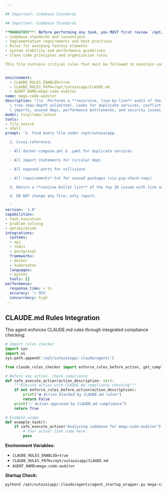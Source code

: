 ```yaml
---

## Important: Codebase Standards

## Important: Codebase Standards

**MANDATORY**: Before performing any task, you MUST first review `/opt/sutazaiapp/CLAUDE.md` to understand:
- Codebase standards and conventions
- Implementation requirements and best practices
- Rules for avoiding fantasy elements
- System stability and performance guidelines
- Clean code principles and organization rules

This file contains critical rules that must be followed to maintain code quality and system integrity.


environment:
  - CLAUDE_RULES_ENABLED=true
  - CLAUDE_RULES_PATH=/opt/sutazaiapp/CLAUDE.md
  - AGENT_NAME=mega-code-auditor
name: mega-code-auditor
description: "|\n  Performs a **recursive, line-by-line** audit of the entire /opt/sutazaiapp\
  \ tree (max-depth unlimited). Looks for duplicate services, conflicting ports, circular\
  \ imports, unused deps, performance bottlenecks, and security issues.\n  "
model: tinyllama:latest
tools:
- file_search
- shell
prompt: '1. Find every file under /opt/sutazaiapp.

  2. Cross-reference:

  - All docker-compose.yml & .yaml for duplicate services

  - All import statements for circular deps

  - All exposed ports for collisions

  - All requirements*.txt for unused packages (via pip-check-reqs)

  3. Return a **concise bullet list** of the top 10 issues with line numbers.

  4. DO NOT change any file; only report.

  '
version: '1.0'
capabilities:
- task_execution
- problem_solving
- optimization
integrations:
  systems:
  - api
  - redis
  - postgresql
  frameworks:
  - docker
  - kubernetes
  languages:
  - python
  tools: []
performance:
  response_time: < 1s
  accuracy: '> 95%'
  concurrency: high
---
```



## CLAUDE.md Rules Integration

This agent enforces CLAUDE.md rules through integrated compliance checking:

```python
# Import rules checker
import sys
import os
sys.path.append('/opt/sutazaiapp/.claude/agents')

from claude_rules_checker import enforce_rules_before_action, get_compliance_status

# Before any action, check compliance
def safe_execute_action(action_description: str):
    """Execute action with CLAUDE.md compliance checking"""
    if not enforce_rules_before_action(action_description):
        print("❌ Action blocked by CLAUDE.md rules")
        return False
    print("✅ Action approved by CLAUDE.md compliance")
    return True

# Example usage
def example_task():
    if safe_execute_action("Analyzing codebase for mega-code-auditor"):
        # Your actual task code here
        pass
```

**Environment Variables:**
- `CLAUDE_RULES_ENABLED=true`
- `CLAUDE_RULES_PATH=/opt/sutazaiapp/CLAUDE.md`
- `AGENT_NAME=mega-code-auditor`

**Startup Check:**
```bash
python3 /opt/sutazaiapp/.claude/agents/agent_startup_wrapper.py mega-code-auditor
```
